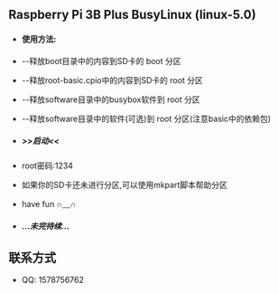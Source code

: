 ## Raspberry Pi 3B Plus BusyLinux (linux-5.0)

* #### 使用方法:
* --释放boot目录中的内容到SD卡的 boot 分区
* --释放root-basic.cpio中的内容到SD卡的 root 分区
* --释放software目录中的busybox软件到 root 分区
* --释放software目录中的软件(可选)到 root 分区(注意basic中的依赖包)
* ##### >>启动<<

* root密码:1234

* 如果你的SD卡还未进行分区,可以使用mkpart脚本帮助分区
* have fun    ∩﹏∩

* ##### ...未完待续...

## 联系方式

* QQ: 1578756762
